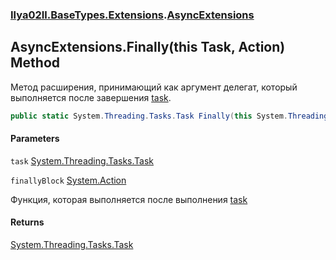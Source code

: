 ### [Ilya02Il.BaseTypes.Extensions](Ilya02Il.BaseTypes.Extensions.md 'Ilya02Il.BaseTypes.Extensions').[AsyncExtensions](Ilya02Il.BaseTypes.Extensions.AsyncExtensions.md 'Ilya02Il.BaseTypes.Extensions.AsyncExtensions')

## AsyncExtensions.Finally(this Task, Action) Method

Метод расширения, принимающий как аргумент делегат, который выполняется после завершения [task](Ilya02Il.BaseTypes.Extensions.AsyncExtensions.Finally(thisSystem.Threading.Tasks.Task,System.Action).md#Ilya02Il.BaseTypes.Extensions.AsyncExtensions.Finally(thisSystem.Threading.Tasks.Task,System.Action).task 'Ilya02Il.BaseTypes.Extensions.AsyncExtensions.Finally(this System.Threading.Tasks.Task, System.Action).task').

```csharp
public static System.Threading.Tasks.Task Finally(this System.Threading.Tasks.Task task, System.Action finallyBlock);
```
#### Parameters

<a name='Ilya02Il.BaseTypes.Extensions.AsyncExtensions.Finally(thisSystem.Threading.Tasks.Task,System.Action).task'></a>

`task` [System.Threading.Tasks.Task](https://docs.microsoft.com/en-us/dotnet/api/System.Threading.Tasks.Task 'System.Threading.Tasks.Task')

<a name='Ilya02Il.BaseTypes.Extensions.AsyncExtensions.Finally(thisSystem.Threading.Tasks.Task,System.Action).finallyBlock'></a>

`finallyBlock` [System.Action](https://docs.microsoft.com/en-us/dotnet/api/System.Action 'System.Action')

Функция, которая выполняется после выполнения [task](Ilya02Il.BaseTypes.Extensions.AsyncExtensions.Finally(thisSystem.Threading.Tasks.Task,System.Action).md#Ilya02Il.BaseTypes.Extensions.AsyncExtensions.Finally(thisSystem.Threading.Tasks.Task,System.Action).task 'Ilya02Il.BaseTypes.Extensions.AsyncExtensions.Finally(this System.Threading.Tasks.Task, System.Action).task')

#### Returns
[System.Threading.Tasks.Task](https://docs.microsoft.com/en-us/dotnet/api/System.Threading.Tasks.Task 'System.Threading.Tasks.Task')